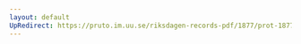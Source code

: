 ```yaml
---
layout: default
UpRedirect: https://pruto.im.uu.se/riksdagen-records-pdf/1877/prot-1877--ak--057/prot-1877--ak--057_055.pdf
---
```

